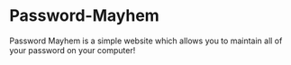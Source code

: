 # Password-Mayhem
Password Mayhem is a simple website which allows you to maintain all of your password on your computer!
